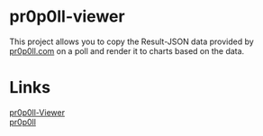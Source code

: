 # pr0p0ll-viewer

This project allows you to copy the Result-JSON data provided by [pr0p0ll.com](http://pr0p0ll.com) on a poll and render it to charts based on the data.

# Links
[pr0p0ll-Viewer](https://scarwolf.github.io/pr0p0ll-viewer/)  
[pr0p0ll](http://pr0p0ll.com)
